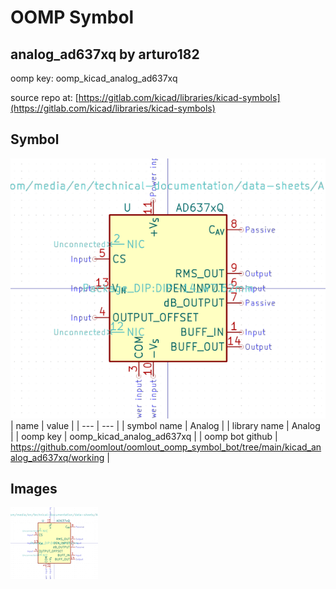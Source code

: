 # OOMP Symbol  
## analog_ad637xq  by arturo182  
  
oomp key: oomp_kicad_analog_ad637xq  
  
source repo at: [https://gitlab.com/kicad/libraries/kicad-symbols](https://gitlab.com/kicad/libraries/kicad-symbols)  
## Symbol  
  
[![working.png](working_600.png)](working.png)  
| name | value | 
| --- | --- | 
| symbol name | Analog | 
| library name | Analog | 
| oomp key | oomp_kicad_analog_ad637xq | 
| oomp bot github | https://github.com/oomlout/oomlout_oomp_symbol_bot/tree/main/kicad_analog_ad637xq/working | 
## Images  
  
[![working.png](working_140.png)](working.png)  
